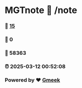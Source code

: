 # MGTnote :link: /note 
### :page_facing_up: [15](/note/tag.html) 
### :speech_balloon: 0 
### :hibiscus: 58363 
### :alarm_clock: 2025-03-12 00:52:08 
### Powered by :heart: [Gmeek](https://github.com/Meekdai/Gmeek)
